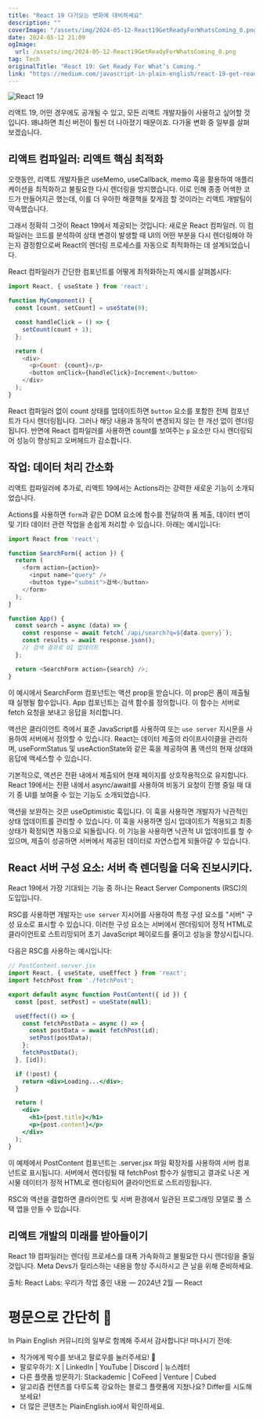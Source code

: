 ```yaml
---
title: "React 19 다가오는 변화에 대비하세요"
description: ""
coverImage: "/assets/img/2024-05-12-React19GetReadyForWhatsComing_0.png"
date: 2024-05-12 21:09
ogImage: 
  url: /assets/img/2024-05-12-React19GetReadyForWhatsComing_0.png
tag: Tech
originalTitle: "React 19: Get Ready For What’s Coming."
link: "https://medium.com/javascript-in-plain-english/react-19-get-ready-for-whats-coming-87ccf9ca7147"
---
```



![React 19](/assets/img/2024-05-12-React19GetReadyForWhatsComing_0.png)

리액트 19, 어떤 경우에도 공개될 수 있고, 모든 리액트 개발자들이 사용하고 싶어할 것입니다. 왜냐하면 최신 버전이 훨씬 더 나아졌기 때문이죠. 다가올 변화 중 일부를 살펴보겠습니다.

## 리액트 컴파일러: 리액트 핵심 최적화

오랫동안, 리액트 개발자들은 useMemo, useCallback, memo 훅을 활용하여 애플리케이션을 최적화하고 불필요한 다시 렌더링을 방지했습니다. 이로 인해 종종 어색한 코드가 만들어지곤 했는데, 이를 더 우아한 해결책을 찾게끔 할 것이라는 리액트 개발팀이 약속했습니다.



그래서 정확히 그것이 React 19에서 제공되는 것입니다: 새로운 React 컴파일러. 이 컴파일러는 코드를 분석하여 상태 변경이 발생할 때 UI의 어떤 부분을 다시 렌더링해야 하는지 결정함으로써 React의 렌더링 프로세스를 자동으로 최적화하는 데 설계되었습니다.

React 컴파일러가 간단한 컴포넌트를 어떻게 최적화하는지 예시를 살펴봅시다:

```js
import React, { useState } from 'react';

function MyComponent() {
  const [count, setCount] = useState(0);

  const handleClick = () => {
    setCount(count + 1);
  };

  return (
    <div>
      <p>Count: {count}</p>
      <button onClick={handleClick}>Increment</button>
    </div>
  );
}
```

React 컴파일러 없이 count 상태를 업데이트하면 `button` 요소를 포함한 전체 컴포넌트가 다시 렌더링됩니다. 그러나 해당 내용과 동작이 변경되지 않는 한 개선 없이 렌더링됩니다. 반면에 React 컴파일러를 사용하면 count를 보여주는 `p` 요소만 다시 렌더링되어 성능이 향상되고 오버헤드가 감소합니다.



## 작업: 데이터 처리 간소화

리액트 컴파일러에 추가로, 리액트 19에서는 Actions라는 강력한 새로운 기능이 소개되었습니다.

Actions를 사용하면 `form`과 같은 DOM 요소에 함수를 전달하여 폼 제출, 데이터 변이 및 기타 데이터 관련 작업을 손쉽게 처리할 수 있습니다. 아래는 예시입니다:

```js
import React from 'react';

function SearchForm({ action }) {
  return (
    <form action={action}>
      <input name="query" />
      <button type="submit">검색</button>
    </form>
  );
}

function App() {
  const search = async (data) => {
    const response = await fetch(`/api/search?q=${data.query}`);
    const results = await response.json();
    // 검색 결과로 UI 업데이트
  };

  return <SearchForm action={search} />;
}
```



이 예시에서 SearchForm 컴포넌트는 액션 prop을 받습니다. 이 prop은 폼이 제출될 때 실행될 함수입니다. App 컴포넌트는 검색 함수를 정의합니다. 이 함수는 서버로 fetch 요청을 보내고 응답을 처리합니다.

액션은 클라이언트 측에서 표준 JavaScript를 사용하여 또는 `use server` 지시문을 사용하여 서버에서 정의할 수 있습니다. React는 데이터 제출의 라이프사이클을 관리하며, useFormStatus 및 useActionState와 같은 훅을 제공하여 폼 액션의 현재 상태와 응답에 액세스할 수 있습니다.

기본적으로, 액션은 전환 내에서 제출되어 현재 페이지를 상호작용적으로 유지합니다. React 19에서는 전환 내에서 async/await를 사용하여 비동기 요청이 진행 중일 때 대기 중 UI를 보여줄 수 있는 기능도 소개되었습니다.

액션을 보완하는 것은 useOptimistic 훅입니다. 이 훅을 사용하면 개발자가 낙관적인 상태 업데이트를 관리할 수 있습니다. 이 훅을 사용하면 임시 업데이트가 적용되고 최종 상태가 확정되면 자동으로 되돌립니다. 이 기능을 사용하면 낙관적 UI 업데이트를 할 수 있으며, 제출이 성공하면 서버에서 제공된 데이터로 자연스럽게 되돌아갈 수 있습니다.



## React 서버 구성 요소: 서버 측 렌더링을 더욱 진보시키다.

React 19에서 가장 기대되는 기능 중 하나는 React Server Components (RSC)의 도입입니다.

RSC를 사용하면 개발자는 `use server` 지시어를 사용하여 특정 구성 요소를 "서버" 구성 요소로 표시할 수 있습니다. 이러한 구성 요소는 서버에서 렌더링되어 정적 HTML로 클라이언트로 스트리밍되어 초기 JavaScript 페이로드를 줄이고 성능을 향상시킵니다.

다음은 RSC를 사용하는 예시입니다:



```jsx
// PostContent.server.jsx
import React, { useState, useEffect } from 'react';
import fetchPost from './fetchPost';

export default async function PostContent({ id }) {
  const [post, setPost] = useState(null);

  useEffect(() => {
    const fetchPostData = async () => {
      const postData = await fetchPost(id);
      setPost(postData);
    };
    fetchPostData();
  }, [id]);

  if (!post) {
    return <div>Loading...</div>;
  }

  return (
    <div>
      <h1>{post.title}</h1>
      <p>{post.content}</p>
    </div>
  );
}
```

이 예제에서 PostContent 컴포넌트는 .server.jsx 파일 확장자를 사용하여 서버 컴포넌트로 표시됩니다. 서버에서 렌더링될 때 fetchPost 함수가 실행되고 결과로 나온 게시물 데이터가 정적 HTML로 렌더링되어 클라이언트로 스트리밍됩니다.

RSC와 액션을 결합하면 클라이언트 및 서버 환경에서 일관된 프로그래밍 모델로 풀 스택 앱을 만들 수 있습니다.

## 리액트 개발의 미래를 받아들이기



React 19 컴파일러는 렌더링 프로세스를 대폭 가속화하고 불필요한 다시 렌더링을 줄일 것입니다. Meta Devs가 릴리스하는 내용을 항상 주시하시고 큰 날을 위해 준비하세요.

출처: React Labs: 우리가 작업 중인 내용 — 2024년 2월 — React

# 평문으로 간단히 🚀

In Plain English 커뮤니티의 일부로 함께해 주셔서 감사합니다! 떠나시기 전에:



- 작가에게 박수를 보내고 팔로우를 눌러주세요! 👏
- 팔로우하기: X | LinkedIn | YouTube | Discord | 뉴스레터
- 다른 플랫폼 방문하기: Stackademic | CoFeed | Venture | Cubed
- 알고리즘 컨텐츠를 다루도록 강요하는 블로그 플랫폼에 지쳤나요? Differ를 시도해보세요!
- 더 많은 콘텐츠는 PlainEnglish.io에서 확인하세요.